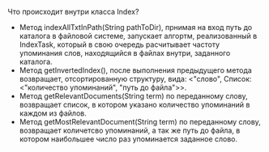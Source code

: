 Что происходит внутри класса Index?
- Метод indexAllTxtInPath(String pathToDir), прнимая на вход путь до каталога в файловой системе, запускает алгортм, реализованный в IndexTask, который в свою очередь расчитывает частоту упоминания слов, находящийся в файлах внутри, заданного каталога.
- Метод getInvertedIndex(), после выполнения предыдущего метода возвращает, отсортированную структуру, вида: <"слово", Список:<"количество упоминаний", "путь до файла">>.
- Метод getRelevantDocuments(String term) по переданному слову, возвращает список, в котором указано количество упоминаний в каждом из файлов.
- Метод getMostRelevantDocument(String term) по переданному слову, возвращает количетсво упоминаний, а так же путь до файла, в котором наибольшее число раз упоминается заданное слово.